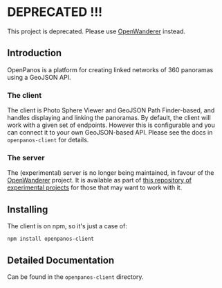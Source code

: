 # DEPRECATED !!!
This project is deprecated. Please use [OpenWanderer](https://github.com/openwanderer/jsapi) instead.

## Introduction
OpenPanos is a platform for creating linked networks of 360 panoramas using a GeoJSON API.

### The client ###
The client is Photo Sphere Viewer and GeoJSON Path Finder-based, and handles displaying and linking the panoramas.  By default, the client will work with a given set of endpoints. However this is configurable and you can connect it to your own GeoJSON-based API. Please see the docs in `openpanos-client` for details.

### The server ###
The (experimental) server is no longer being maintained, in favour of the [OpenWanderer](https://github.com/openwanderer) project. It is available as part of [this repository of experimental projects](https://github.com/nickw1/expts) for those that may want to work with it.

## Installing ##

The client is on npm, so it's just a case of:
~~~~
npm install openpanos-client
~~~~


## Detailed Documentation ##

Can be found in the `openpanos-client` directory. 
